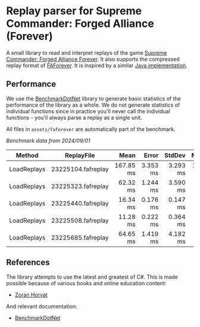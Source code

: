 # Replay parser for Supreme Commander: Forged Alliance (Forever)

A small library to read and interpret replays of the game [Supreme Commander: Forged Alliance Forever](https://store.steampowered.com/app/9420/Supreme_Commander_Forged_Alliance/). It also supports the compressed replay format of [FAForever](https://faforever.com/). It is inspired by a similar [Java implementation](https://github.com/FAForever/faf-java-commons/blob/develop/faf-commons-data/src/main/java/com/faforever/commons/replay/ReplayLoader.java).

## Performance

We use the [BenchmarkDotNet](https://www.myget.org/feed/benchmarkdotnet/package/nuget/BenchmarkDotNet) library to generate basic statistics of the performance of the library as a whole. We do not generate statistics of individual functions since in practice you'll never call the individual functions - you'll always parse a replay as a single unit. 

All files in `assets/faforever` are automatically part of the benchmark.

_Benchmark data from 2024/09/01_

| Method      | ReplayFile         | Mean      | Error    | StdDev   | Median    |
|------------ |------------------- |----------:|---------:|---------:|----------:|
| LoadReplays | 23225104.fafreplay | 167.85 ms | 3.353 ms | 3.293 ms | 166.50 ms |
| LoadReplays | 23225323.fafreplay |  62.32 ms | 1.244 ms | 3.590 ms |  63.38 ms |
| LoadReplays | 23225440.fafreplay |  16.34 ms | 0.176 ms | 0.147 ms |  16.33 ms |
| LoadReplays | 23225508.fafreplay |  11.28 ms | 0.222 ms | 0.364 ms |  11.28 ms |
| LoadReplays | 23225685.fafreplay |  64.65 ms | 1.419 ms | 4.182 ms |  64.79 ms |

## References

The library attempts to use the latest and greatest of C#. This is made possible because of various books and online education content:

- [Zoran Horvat](https://www.youtube.com/@zoran-horvat)

And relevant documentation:

- [BenchmarkDotNet](https://benchmarkdotnet.org/articles/overview.html)
